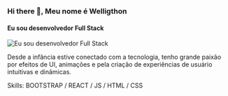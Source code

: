 ### Hi there 👋, Meu nome é Welligthon
#### Eu sou desenvolvedor Full Stack
![Eu sou desenvolvedor Full Stack](https://media.licdn.com/dms/image/D4E16AQGKf6DYq9KNuw/profile-displaybackgroundimage-shrink_350_1400/0/1692746122257?e=1703116800&v=beta&t=BV5WBzkq246lHQYFplCGCgtqsVfuHG5KOLIrZE9UBxA)

Desde a infância estive conectado com a tecnologia, tenho grande paixão por efeitos de UI, animações e pela criação de experiências de usuário intuitivas e dinâmicas. 

Skills: BOOTSTRAP / REACT / JS / HTML / CSS

